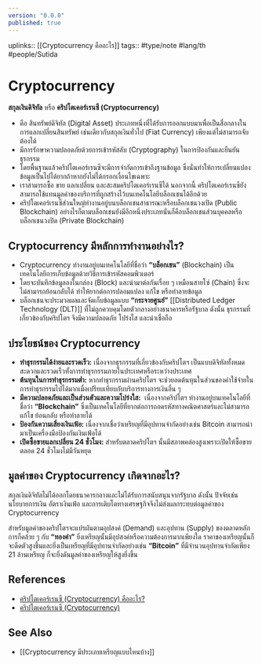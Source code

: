 ```yaml
---
version: "0.0.0"
published: true
---
```

uplinks:: [[Cryptocurrency คืออะไร]]
tags:: #type/note #lang/th #people/Sutida

# Cryptocurrency
**สกุลเงินดิจิทัล** หรือ **คริปโตเคอร์เรนซี (Cryptocurrency)** 
- คือ สินทรัพย์ดิจิทัล (Digital Asset) ประเภทหนึ่งที่ได้รับการออกแบบมาเพื่อเป็นสื่อกลางในการแลกเปลี่ยนสินทรัพย์ เช่นเดียวกับสกุลเงินทั่วไป (Fiat Currency) เพียงแต่ไม่สามารถจับต้องได้
- มีการรักษาความปลอดภัยด้วยการเข้ารหัสลับ (Cryptography) ในการป้องกันและยืนยันธุรกรรม 
- โดยพื้นฐานแล้วคริปโตเคอร์เรนซีจะมีการจำกัดการเข้าถึงฐานข้อมูล ซึ่งนั่นทำให้การเปลี่ยนแปลงข้อมูลเป็นไปได้ยากถ้าหากยังไม่ได้กรอกเงื่อนไขเฉพาะ
- เราสามารถซื้อ ขาย แลกเปลี่ยน และสะสมคริปโตเคอร์เรนซีได้ นอกจากนี้
   คริปโตเคอร์เรนซียังสามารถใช้แทนมูลค่าของบริการที่ถูกสร้างไว้บนเทคโนโลยีบล็อกเชนได้อีกด้วย
- คริปโตเคอร์เรนซีส่วนใหญ่ทำงานอยู่บนบล็อกเชนสาธารณะหรือบล็อกเชนวงเปิด (Public Blockchain) อย่างไรก็ตามบล็อกเชนยังมีอีกหนึ่งประเภทนั่นก็คือบล็อกเชนส่วนบุคคลหรือบล็อกเชนวงปิด (Private Blockchain)

## Cryptocurrency มีหลักการทำงานอย่างไร?
- Cryptocurrency ทำงานอยู่บนเทคโนโลยีที่ชื่อว่า **“บล็อกเชน”** (Blockchain) เป็นเทคโนโลยีการเก็บข้อมูลด้วยวิธีการเข้ารหัสคอมพิวเตอร์ 
- โดยจะบันทึกข้อมูลลงในกล่อง (Block) และนำมาต่อกันเรื่อย ๆ เหมือนสายโซ่ (Chain) ซึ่งจะไม่สามารถย้อนกลับได้ ทำให้ยากต่อการปลอมแปลง แก้ไข หรือทำลายข้อมูล
- บล็อกเชนจะประมวลผลและจัดเก็บข้อมูลแบบ **“กระจายศูนย์”** [[Distributed Ledger Technology (DLT)]] ที่ไม่ถูกควบคุมโดยตัวกลางอย่างธนาคารหรือรัฐบาล ดังนั้น ธุรกรรมที่เกี่ยวข้องกับคริปโตฯ จึงมีความปลอดภัย โปร่งใส และน่าเชื่อถือ

## ประโยชน์ของ Cryptocurrency
-   **ทำธุรกรรมได้ง่ายและรวดเร็ว:** เนื่องจากธุรกรรมที่เกี่ยวข้องกับคริปโตฯ เป็นแบบดิจิทัลทั้งหมดสะดวกและรวดเร็วทั้งการทำธุรกรรมภายในประเทศหรือระหว่างประเทศ
-   **ต้นทุนในการทำธุรกรรมต่ำ:** หากทำธุรกรรมผ่านคริปโตฯ จะช่วยลดต้นทุนในส่วนของค่าใช้จ่ายในการทำธุรกรรมไปได้มากเมื่อเปรียบเทียบกับบริการทางการเงินอื่น ๆ
-   **มีความปลอดภัยและเป็นส่วนตัวและความโปร่งใส:**  เนื่องจากคริปโตฯ ทำงานอยู่บนเทคโนโลยีที่ชื่อว่า **“Blockchain”** ซึ่งเป็นเทคโนโลยีที่ยากต่อการถอดรหัสทางคณิตศาสตร์และไม่สามารถแก้ไข ย้อนกลับ หรือทำลายได้
-   **ป้องกันความเสี่ยงเงินเฟ้อ:** เนื่องจากเชื่อว่าเหรียญที่มีอุปทานจำกัดอย่างเช่น Bitcoin สามารถนำมาเป็นเครื่องมือป้องกันเงินเฟ้อได้
-   **เปิดซื้อขายแลกเปลี่ยน 24 ชั่วโมง:** สำหรับตลาดคริปโตฯ นั้นมีสภาพคล่องสูงเพราะเปิดให้ซื้อขายตลอด 24 ชั่วโมงไม่มีวันหยุด

## มูลค่าของ Cryptocurrency เกิดจากอะไร?
สกุลเงินดิจิทัลไม่ได้ออกโดยธนาคารกลางและไม่ได้รับการสนับสนุนจากรัฐบาล ดังนั้น ปัจจัยเช่น นโยบายการเงิน อัตราเงินเฟ้อ และการเติบโตทางเศรษฐกิจจึงไม่ส่งผลกระทบต่อมูลค่าของ Cryptocurrency

สำหรับมูลค่าของคริปโตฯจะแปรผันตามอุปสงค์ (Demand) และอุปทาน (Supply) ของตลาดหลักการก็คล้าย ๆ กับ **“ทองคำ”** ยิ่งเหรียญนั้นมีอุปสงค์หรือความต้องการมากเพียงใด ราคาของเหรียญนั้นก็จะดีดตัวสูงขึ้นและยิ่งเป็นเหรียญที่มีอุปทานจำกัดอย่างเช่น **“Bitcoin”** ที่มีจำนวนอุปทานจำกัดเพียง 21 ล้านเหรียญ ก็จะยิ่งดันมูลค่าของเหรียญให้สูงยิ่งขึ้น

## References
- [คริปโตเคอร์เรนซี (Cryptocurrency) คืออะไร?](https://www.finnomena.com/planet46/what-is-cryptocurrency/#h-9)
- [คริปโตเคอร์เรนซี (Cryptocurrency)](https://zipmex.com/th/learn/what-is-cryptocurrency/)

## See Also
- [[Cryptocurrency  มีประเภทเหรียญแบบไหนบ้าง]]






